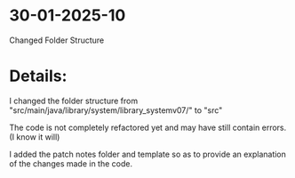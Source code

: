 # 30-01-2025-10

Changed Folder Structure

# Details:

I changed the folder structure from "src/main/java/library/system/library_systemv07/"
to "src"

The code is not completely refactored yet and may have still contain errors. (I know it will)

I added the patch notes folder and template so as to provide an explanation of the changes made in the code.
